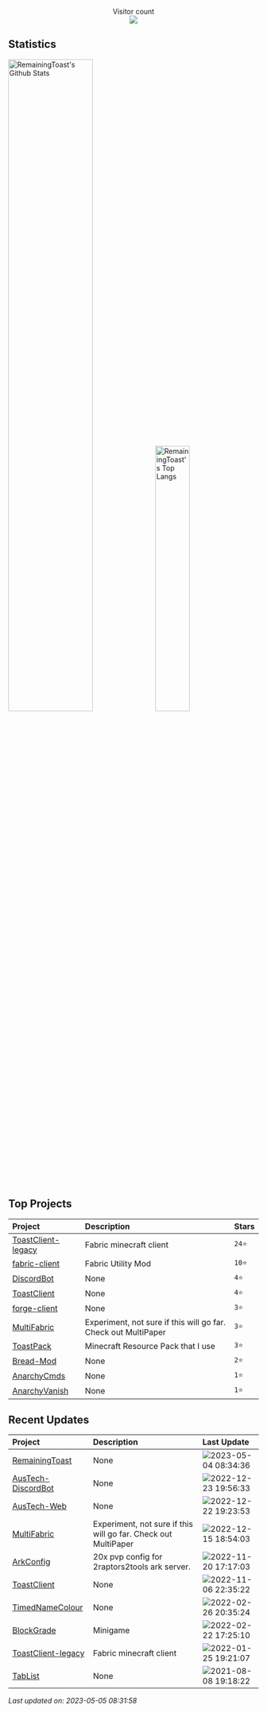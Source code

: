 <p align="center"> 
  Visitor count<br>
  <img src="https://profile-counter.glitch.me/RemainingToast/count.svg" />
</p>

## Statistics
<p>
  <img src="https://github-readme-stats.vercel.app/api?username=RemainingToast&show_icons=true&hide_border=true" alt="RemainingToast's Github Stats" width="58%" />
  <img src="https://github-readme-stats.vercel.app/api/top-langs/?username=RemainingToast&layout=compact&hide_border=true&langs_count=10" alt="RemainingToast's Top Langs" width="37%" /> 
</p>

## Top Projects
|Project|Description|Stars|
|:--|:--|:--|
|[ToastClient-legacy](https://github.com/RemainingToast/ToastClient-legacy)|Fabric minecraft client|`24⭐`|
|[fabric-client](https://github.com/RemainingToast/fabric-client)|Fabric Utility Mod|`10⭐`|
|[DiscordBot](https://github.com/RemainingToast/DiscordBot)|None|`4⭐`|
|[ToastClient](https://github.com/RemainingToast/ToastClient)|None|`4⭐`|
|[forge-client](https://github.com/RemainingToast/forge-client)|None|`3⭐`|
|[MultiFabric](https://github.com/RemainingToast/MultiFabric)|Experiment, not sure if this will go far. Check out MultiPaper|`3⭐`|
|[ToastPack](https://github.com/RemainingToast/ToastPack)|Minecraft Resource Pack that I use|`3⭐`|
|[Bread-Mod](https://github.com/RemainingToast/Bread-Mod)|None|`2⭐`|
|[AnarchyCmds](https://github.com/RemainingToast/AnarchyCmds)|None|`1⭐`|
|[AnarchyVanish](https://github.com/RemainingToast/AnarchyVanish)|None|`1⭐`|

## Recent Updates
|Project|Description|Last Update|
|:--|:--|:--|
|[RemainingToast](https://github.com/RemainingToast/RemainingToast)|None|![2023-05-04 08:34:36](https://img.shields.io/badge/2023--05--04-08%3A34%3A36-brightgreen?style=flat-square)|
|[AusTech-DiscordBot](https://github.com/RemainingToast/AusTech-DiscordBot)|None|![2022-12-23 19:56:33](https://img.shields.io/badge/2022--12--23-19%3A56%3A33-brightgreen?style=flat-square)|
|[AusTech-Web](https://github.com/RemainingToast/AusTech-Web)|None|![2022-12-22 19:23:53](https://img.shields.io/badge/2022--12--22-19%3A23%3A53-brightgreen?style=flat-square)|
|[MultiFabric](https://github.com/RemainingToast/MultiFabric)|Experiment, not sure if this will go far. Check out MultiPaper|![2022-12-15 18:54:03](https://img.shields.io/badge/2022--12--15-18%3A54%3A03-brightgreen?style=flat-square)|
|[ArkConfig](https://github.com/RemainingToast/ArkConfig)|20x pvp config for 2raptors2tools ark server.|![2022-11-20 17:17:03](https://img.shields.io/badge/2022--11--20-17%3A17%3A03-brightgreen?style=flat-square)|
|[ToastClient](https://github.com/RemainingToast/ToastClient)|None|![2022-11-06 22:35:22](https://img.shields.io/badge/2022--11--06-22%3A35%3A22-brightgreen?style=flat-square)|
|[TimedNameColour](https://github.com/RemainingToast/TimedNameColour)|None|![2022-02-26 20:35:24](https://img.shields.io/badge/2022--02--26-20%3A35%3A24-brightgreen?style=flat-square)|
|[BlockGrade](https://github.com/RemainingToast/BlockGrade)|Minigame|![2022-02-22 17:25:10](https://img.shields.io/badge/2022--02--22-17%3A25%3A10-brightgreen?style=flat-square)|
|[ToastClient-legacy](https://github.com/RemainingToast/ToastClient-legacy)|Fabric minecraft client|![2022-01-25 19:21:07](https://img.shields.io/badge/2022--01--25-19%3A21%3A07-brightgreen?style=flat-square)|
|[TabList](https://github.com/RemainingToast/TabList)|None|![2021-08-08 19:18:22](https://img.shields.io/badge/2021--08--08-19%3A18%3A22-brightgreen?style=flat-square)|



*Last updated on: 2023-05-05 08:31:58*
